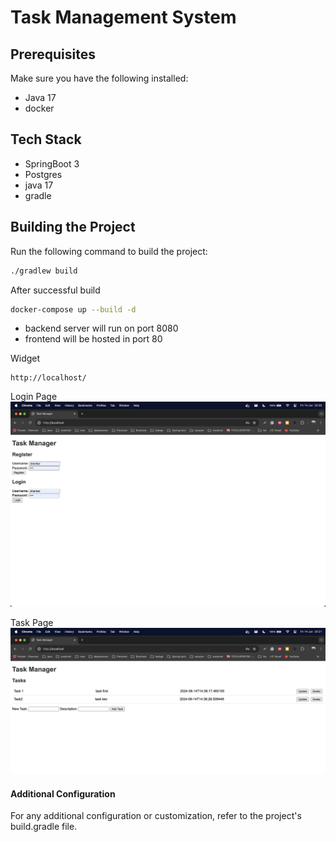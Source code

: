 # Task Management System

## Prerequisites
Make sure you have the following installed:
* Java 17
* docker



## Tech Stack
* SpringBoot 3
* Postgres
* java 17
* gradle


## Building the Project
Run the following command to build the project:

```bash
./gradlew build
```

After successful build

```bash
docker-compose up --build -d

```
* backend server will run on port 8080
* frontend will be hosted in port 80

Widget
```
http://localhost/
```

Login Page
![img.png](img.png)


Task Page
![img_1.png](img_1.png)




#### Additional Configuration
For any additional configuration or customization, refer to the project's build.gradle file.
